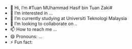 - 👋 Hi, I’m #Tuan MUhammad Hasif bin Tuan Zaki#
- 👀 I’m interested in ...
- 🌱 I’m currently studying at Universiti Teknologi Malaysia
- 💞️ I’m looking to collaborate on ..
- 📫 How to reach me ...
- 😄 Pronouns: ...
- ⚡ Fun fact: 

<!---
TUANMUHAMMADHASIF/TUANMUHAMMADHASIF is a ✨ special ✨ repository because its `README.md` (this file) appears on your GitHub profile.
You can click the Preview link to take a look at your changes.
--->
